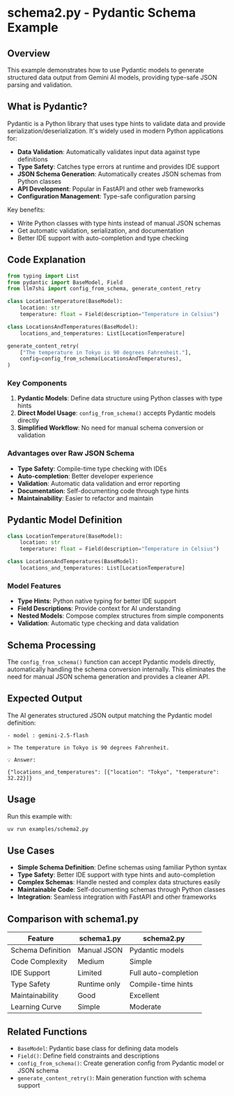 # schema2.py - Pydantic Schema Example

## Overview

This example demonstrates how to use Pydantic models to generate structured data output from Gemini AI models, providing type-safe JSON parsing and validation.

## What is Pydantic?

Pydantic is a Python library that uses type hints to validate data and provide serialization/deserialization. It's widely used in modern Python applications for:

- **Data Validation**: Automatically validates input data against type definitions
- **Type Safety**: Catches type errors at runtime and provides IDE support
- **JSON Schema Generation**: Automatically creates JSON schemas from Python classes
- **API Development**: Popular in FastAPI and other web frameworks
- **Configuration Management**: Type-safe configuration parsing

Key benefits:
- Write Python classes with type hints instead of manual JSON schemas
- Get automatic validation, serialization, and documentation
- Better IDE support with auto-completion and type checking

## Code Explanation

```python
from typing import List
from pydantic import BaseModel, Field
from llm7shi import config_from_schema, generate_content_retry

class LocationTemperature(BaseModel):
    location: str
    temperature: float = Field(description="Temperature in Celsius")

class LocationsAndTemperatures(BaseModel):
    locations_and_temperatures: List[LocationTemperature]

generate_content_retry(
    ["The temperature in Tokyo is 90 degrees Fahrenheit."],
    config=config_from_schema(LocationsAndTemperatures),
)
```

### Key Components

1. **Pydantic Models**: Define data structure using Python classes with type hints
2. **Direct Model Usage**: `config_from_schema()` accepts Pydantic models directly
3. **Simplified Workflow**: No need for manual schema conversion or validation

### Advantages over Raw JSON Schema

- **Type Safety**: Compile-time type checking with IDEs
- **Auto-completion**: Better developer experience
- **Validation**: Automatic data validation and error reporting
- **Documentation**: Self-documenting code through type hints
- **Maintainability**: Easier to refactor and maintain

## Pydantic Model Definition

```python
class LocationTemperature(BaseModel):
    location: str
    temperature: float = Field(description="Temperature in Celsius")

class LocationsAndTemperatures(BaseModel):
    locations_and_temperatures: List[LocationTemperature]
```

### Model Features

- **Type Hints**: Python native typing for better IDE support
- **Field Descriptions**: Provide context for AI understanding
- **Nested Models**: Compose complex structures from simple components
- **Validation**: Automatic type checking and data validation

## Schema Processing

The `config_from_schema()` function can accept Pydantic models directly, automatically handling the schema conversion internally. This eliminates the need for manual JSON schema generation and provides a cleaner API.

## Expected Output

The AI generates structured JSON output matching the Pydantic model definition:

```
- model : gemini-2.5-flash

> The temperature in Tokyo is 90 degrees Fahrenheit.

💡 Answer:

{"locations_and_temperatures": [{"location": "Tokyo", "temperature": 32.22}]}
```

## Usage

Run this example with:

```bash
uv run examples/schema2.py
```

## Use Cases

- **Simple Schema Definition**: Define schemas using familiar Python syntax
- **Type Safety**: Better IDE support with type hints and auto-completion
- **Complex Schemas**: Handle nested and complex data structures easily
- **Maintainable Code**: Self-documenting schemas through Python classes
- **Integration**: Seamless integration with FastAPI and other frameworks

## Comparison with schema1.py

| Feature | schema1.py | schema2.py |
|---------|------------|------------|
| Schema Definition | Manual JSON | Pydantic models |
| Code Complexity | Medium | Simple |
| IDE Support | Limited | Full auto-completion |
| Type Safety | Runtime only | Compile-time hints |
| Maintainability | Good | Excellent |
| Learning Curve | Simple | Moderate |

## Related Functions

- `BaseModel`: Pydantic base class for defining data models
- `Field()`: Define field constraints and descriptions
- `config_from_schema()`: Create generation config from Pydantic model or JSON schema
- `generate_content_retry()`: Main generation function with schema support